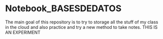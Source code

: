 # Notebook_BASESDEDATOS
The main goal of this repository is to try to storage all the stuff of my class in the cloud and also practice and try a new method to take notes. THIS IS AN EXPERIMENT

